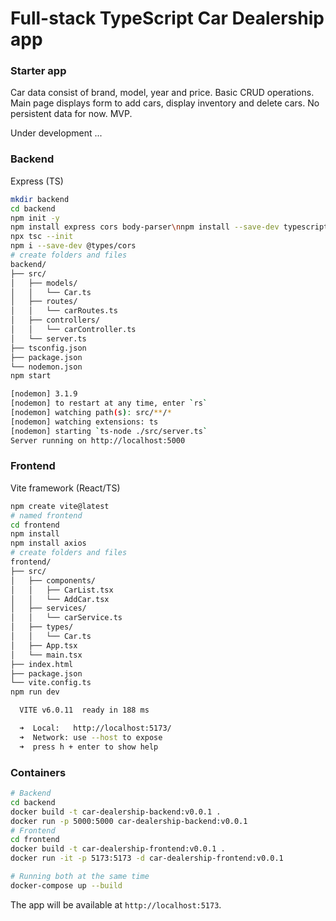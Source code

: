 # Full-stack TypeScript Car Dealership app

### Starter app

Car data consist of brand, model, year and price. Basic CRUD operations. Main page displays form to add cars, display inventory and delete cars. No persistent data for now. MVP.

Under development ...

### Backend

Express (TS)

```BASH
mkdir backend
cd backend
npm init -y
npm install express cors body-parser\nnpm install --save-dev typescript @types/node @types/express ts-node nodemon
npx tsc --init
npm i --save-dev @types/cors
# create folders and files
backend/
├── src/
│   ├── models/
│   │   └── Car.ts
│   ├── routes/
│   │   └── carRoutes.ts
│   ├── controllers/
│   │   └── carController.ts
│   └── server.ts
├── tsconfig.json
├── package.json
└── nodemon.json
npm start

[nodemon] 3.1.9
[nodemon] to restart at any time, enter `rs`
[nodemon] watching path(s): src/**/*
[nodemon] watching extensions: ts
[nodemon] starting `ts-node ./src/server.ts`
Server running on http://localhost:5000
```

### Frontend

Vite framework (React/TS)
```BASH
npm create vite@latest
# named frontend
cd frontend
npm install
npm install axios 
# create folders and files
frontend/
├── src/
│   ├── components/
│   │   ├── CarList.tsx
│   │   └── AddCar.tsx
│   ├── services/
│   │   └── carService.ts
│   ├── types/
│   │   └── Car.ts
│   ├── App.tsx
│   └── main.tsx
├── index.html
├── package.json
└── vite.config.ts
npm run dev

  VITE v6.0.11  ready in 188 ms

  ➜  Local:   http://localhost:5173/
  ➜  Network: use --host to expose
  ➜  press h + enter to show help

```

### Containers

```BASH
# Backend
cd backend
docker build -t car-dealership-backend:v0.0.1 .
docker run -p 5000:5000 car-dealership-backend:v0.0.1
# Frontend
cd frontend
docker build -t car-dealership-frontend:v0.0.1 .
docker run -it -p 5173:5173 -d car-dealership-frontend:v0.0.1

# Running both at the same time 
docker-compose up --build
```

The app will be available at `http://localhost:5173`.
